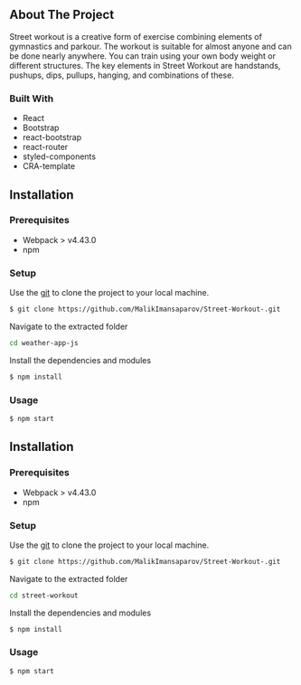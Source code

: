 <!-- ABOUT THE PROJECT -->
## About The Project
Street workout is a creative form of exercise combining elements of gymnastics and parkour. The workout is suitable for almost anyone and can be done nearly anywhere. You can train using your own body weight or different structures. The key elements in Street Workout are handstands, pushups, dips, pullups, hanging, and combinations of these. 

### Built With
- React
- Bootstrap
- react-bootstrap
- react-router  
- styled-components
- CRA-template

## Installation
### Prerequisites
- Webpack > v4.43.0
- npm

### Setup
Use the [git](https://git-scm.com/downloads) to clone the project to your local machine.
```sh
$ git clone https://github.com/MalikImansaparov/Street-Workout-.git
```

Navigate to the extracted folder
```sh 
cd weather-app-js
```

Install the dependencies and modules
```sh
$ npm install
```

### Usage
```sh
$ npm start
```

## Installation
### Prerequisites
- Webpack > v4.43.0
- npm

### Setup
Use the [git](https://git-scm.com/downloads) to clone the project to your local machine.
```sh
$ git clone https://github.com/MalikImansaparov/Street-Workout-.git
```

Navigate to the extracted folder
```sh 
cd street-workout
```

Install the dependencies and modules
```sh
$ npm install
```

### Usage
```sh
$ npm start
```





